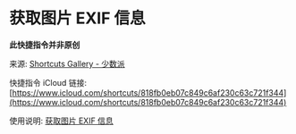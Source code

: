 # 获取图片 EXIF 信息

**此快捷指令并非原创**

来源: [Shortcuts Gallery - 少数派](https://shortcuts.sspai.com/)

快捷指令 iCloud 链接: [https://www.icloud.com/shortcuts/818fb0eb07c849c6af230c63c721f344](https://www.icloud.com/shortcuts/818fb0eb07c849c6af230c63c721f344)

使用说明: [获取图片 EXIF 信息](https://www.notion.so/quicy/EXIF-e90038fbf07e4004ae377da0f92ec316)